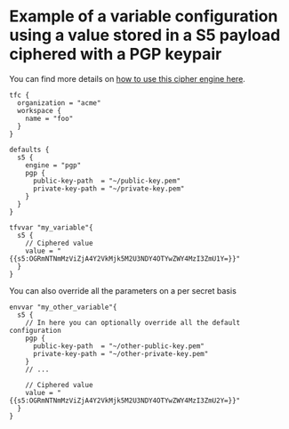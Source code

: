 # Example of a variable configuration using a value stored in a S5 payload ciphered with a PGP keypair

You can find more details on [how to use this cipher engine here](https://github.com/mvisonneau/s5/blob/master/examples/pgp.md).

```hcl
tfc {
  organization = "acme"
  workspace {
    name = "foo"
  }
}

defaults {
  s5 {
    engine = "pgp"
    pgp {
      public-key-path  = "~/public-key.pem"
      private-key-path = "~/private-key.pem"
    }
  }
}

tfvvar "my_variable"{
  s5 {
    // Ciphered value
    value = "{{s5:OGRmNTNmMzViZjA4Y2VkMjk5M2U3NDY4OTYwZWY4MzI3ZmU1Y=}}"
  }
}
```

You can also override all the parameters on a per secret basis

```hcl
envvar "my_other_variable"{
  s5 {
    // In here you can optionally override all the default configuration
    pgp {
      public-key-path  = "~/other-public-key.pem"
      private-key-path = "~/other-private-key.pem"
    }
    // ...

    // Ciphered value
    value = "{{s5:OGRmNTNmMzViZjA4Y2VkMjk5M2U3NDY4OTYwZWY4MzI3ZmU2Y=}}"
  }
}
```
